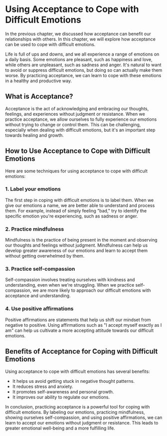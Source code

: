 # Using Acceptance to Cope with Difficult Emotions

In the previous chapter, we discussed how acceptance can benefit our relationships with others. In this chapter, we will explore how acceptance can be used to cope with difficult emotions.

Life is full of ups and downs, and we all experience a range of emotions on a daily basis. Some emotions are pleasant, such as happiness and love, while others are unpleasant, such as sadness and anger. It's natural to want to avoid or suppress difficult emotions, but doing so can actually make them worse. By practicing acceptance, we can learn to cope with these emotions in a healthy and productive way.

What is Acceptance?
-------------------

Acceptance is the act of acknowledging and embracing our thoughts, feelings, and experiences without judgment or resistance. When we practice acceptance, we allow ourselves to fully experience our emotions without trying to change or control them. This can be challenging, especially when dealing with difficult emotions, but it's an important step towards healing and growth.

How to Use Acceptance to Cope with Difficult Emotions
-----------------------------------------------------

Here are some techniques for using acceptance to cope with difficult emotions:

### 1. Label your emotions

The first step in coping with difficult emotions is to label them. When we give our emotions a name, we are better able to understand and process them. For example, instead of simply feeling "bad," try to identify the specific emotion you're experiencing, such as sadness or anger.

### 2. Practice mindfulness

Mindfulness is the practice of being present in the moment and observing our thoughts and feelings without judgment. Mindfulness can help us develop greater awareness of our emotions and learn to accept them without getting overwhelmed by them.

### 3. Practice self-compassion

Self-compassion involves treating ourselves with kindness and understanding, even when we're struggling. When we practice self-compassion, we are more likely to approach our difficult emotions with acceptance and understanding.

### 4. Use positive affirmations

Positive affirmations are statements that help us shift our mindset from negative to positive. Using affirmations such as "I accept myself exactly as I am" can help us cultivate a more accepting attitude towards our difficult emotions.

Benefits of Acceptance for Coping with Difficult Emotions
---------------------------------------------------------

Using acceptance to cope with difficult emotions has several benefits:

* It helps us avoid getting stuck in negative thought patterns.
* It reduces stress and anxiety.
* It promotes self-awareness and personal growth.
* It improves our ability to regulate our emotions.

In conclusion, practicing acceptance is a powerful tool for coping with difficult emotions. By labeling our emotions, practicing mindfulness, showing ourselves self-compassion, and using positive affirmations, we can learn to accept our emotions without judgment or resistance. This leads to greater emotional well-being and a more fulfilling life.
